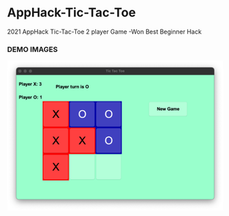 # AppHack-Tic-Tac-Toe
2021 AppHack Tic-Tac-Toe 2 player Game
-Won Best Beginner Hack
### DEMO IMAGES
![](images/demo2.png)
